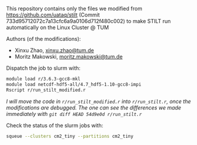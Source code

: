 This repository contains only the files we modified from https://github.com/uataq/stilt (Commit 733d95712072c7a13cfc6a9a0106d712f480c002) to make STILT run automatically on the Linux Cluster @ TUM

Authors (of the modifications): 
- Xinxu Zhao, xinxu.zhao@tum.de
- Moritz Makowski, moritz.makowski@tum.de

Dispatch the job to slurm with:
```bash
module load r/3.6.3-gcc8-mkl
module load netcdf-hdf5-all/4.7_hdf5-1.10-gcc8-impi
Rscript r/run_stilt_modified.r
```

*I will move the code in `r/run_stilt_modified.r` into `r/run_stilt.r`, once the modifications are debugged. The one can see the differences we made immediately with `git diff HEAD 54d9e0d r/run_stilt.r`*

Check the status of the slurm jobs with:
```bash
squeue --clusters cm2_tiny --partitions cm2_tiny
```
